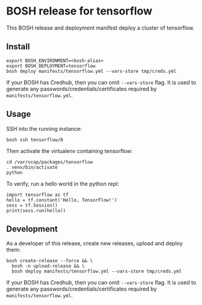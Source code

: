 # BOSH release for tensorflow

This BOSH release and deployment manifest deploy a cluster of tensorflow.

## Install

```
export BOSH_ENVIRONMENT=<bosh-alias>
export BOSH_DEPLOYMENT=tensorflow
bosh deploy manifests/tensorflow.yml --vars-store tmp/creds.yml
```

If your BOSH has Credhub, then you can omit `--vars-store` flag. It is used to generate any passwords/credentials/certificates required by `manifests/tensorflow.yml`.

## Usage

SSH into the running instance:

```
bosh ssh tensorflow/0
```

Then activate the virtualenv containing tensorflow:

```
cd /var/vcap/packages/tensorflow
. venv/bin/activate
python
```

To verify, run a hello world in the python repl:

```
import tensorflow as tf
hello = tf.constant('Hello, TensorFlow!')
sess = tf.Session()
print(sess.run(hello))
```

## Development

As a developer of this release, create new releases, upload and deploy them:

```
bosh create-release --force && \
  bosh -n upload-release && \
  bosh deploy manifests/tensorflow.yml --vars-store tmp/creds.yml
```

If your BOSH has Credhub, then you can omit `--vars-store` flag. It is used to generate any passwords/credentials/certificates required by `manifests/tensorflow.yml`.

